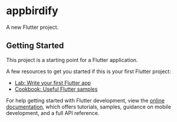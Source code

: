 # appbirdify

A new Flutter project.

## Getting Started

This project is a starting point for a Flutter application.

A few resources to get you started if this is your first Flutter project:

- [Lab: Write your first Flutter app](https://docs.flutter.dev/get-started/codelab)
- [Cookbook: Useful Flutter samples](https://docs.flutter.dev/cookboo)

For help getting started with Flutter development, view the
[online documentation](https://docs.flutter.dev/), which offers tutorials,
samples, guidance on mobile development, and a full API reference.
